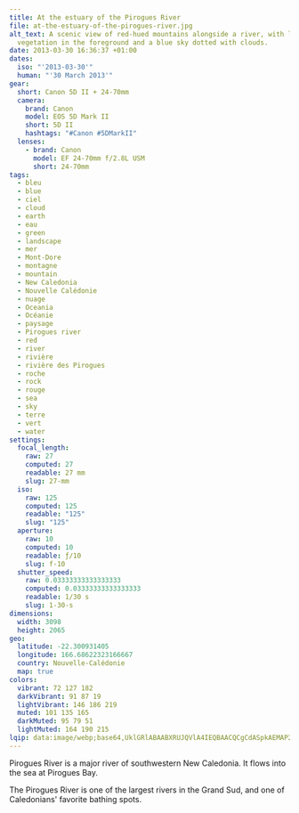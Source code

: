 ```yaml
---
title: At the estuary of the Pirogues River
file: at-the-estuary-of-the-pirogues-river.jpg
alt_text: A scenic view of red-hued mountains alongside a river, with lush green
  vegetation in the foreground and a blue sky dotted with clouds.
date: 2013-03-30 16:36:37 +01:00
dates:
  iso: "'2013-03-30'"
  human: "'30 March 2013'"
gear:
  short: Canon 5D II + 24-70mm
  camera:
    brand: Canon
    model: EOS 5D Mark II
    short: 5D II
    hashtags: "#Canon #5DMarkII"
  lenses:
    - brand: Canon
      model: EF 24-70mm f/2.8L USM
      short: 24-70mm
tags:
  - bleu
  - blue
  - ciel
  - cloud
  - earth
  - eau
  - green
  - landscape
  - mer
  - Mont-Dore
  - montagne
  - mountain
  - New Caledonia
  - Nouvelle Calédonie
  - nuage
  - Oceania
  - Océanie
  - paysage
  - Pirogues river
  - red
  - river
  - rivière
  - rivière des Pirogues
  - roche
  - rock
  - rouge
  - sea
  - sky
  - terre
  - vert
  - water
settings:
  focal_length:
    raw: 27
    computed: 27
    readable: 27 mm
    slug: 27-mm
  iso:
    raw: 125
    computed: 125
    readable: "125"
    slug: "125"
  aperture:
    raw: 10
    computed: 10
    readable: ƒ/10
    slug: f-10
  shutter_speed:
    raw: 0.03333333333333333
    computed: 0.03333333333333333
    readable: 1/30 s
    slug: 1-30-s
dimensions:
  width: 3098
  height: 2065
geo:
  latitude: -22.300931405
  longitude: 166.68622323166667
  country: Nouvelle-Calédonie
  map: true
colors:
  vibrant: 72 127 182
  darkVibrant: 91 87 19
  lightVibrant: 146 186 219
  muted: 101 135 165
  darkMuted: 95 79 51
  lightMuted: 164 190 215
lqip: data:image/webp;base64,UklGRlABAABXRUJQVlA4IEQBAACQCgCdASpkAEMAP2mky1izrTM5sVhrAzAtCUAZVupOAW/sOpx9i2HW825W7v7znsZGjOGPkOxy+2j3BFPD6kJaoTDmsHdtM60Wws3mVKKGe80Fo6mis44nq6jVlIAA57c6Z7JDbZQJyvcn6Wq1WkrvDHJYGeSFyE1XidjQDcNrAq59ulD1opDj9LWj7yLpWMiKOfUyQ2Ddo0j4xyMuLqJIe13QrV2ad/+RDfCU8xOlhBaHXLpbc1k1aIAQsut5/4NJzv30gLvZFFYV4phruVw2SjmUcMcMEWxj/4hDYlvuPG2PU1GcjLYsv0NEEnVbdWw6r4xgtBsSi2AdqL56QOjEpc1OVMOLrDXR0rl4cfdKhEhP0fA0iMdL3THFDesO+ZwoK+upZ34702faDweqdzTvcRXXjHGvGUuhI4hijZsZ0aQaAAA=
---
```


Pirogues River is a major river of southwestern New Caledonia. It flows into the sea at Pirogues Bay.

The Pirogues River is one of the largest rivers in the Grand Sud, and one of Caledonians' favorite bathing spots.
